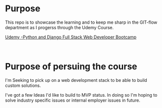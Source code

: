 # Purpose
<p> This repo is to showcase the learning and to keep me sharp in the GIT-flow department as I progerss through the Udemy Course.  </p>  

[Udemy -Python and Django Full Stack Web Developer Bootcamp](https://www.udemy.com/share/101WisBUcedl1UTHQ=/)

<p>&nbsp;</p>

# Purpose of persuing the course
<p> I'm Seeking to pick up on a web development stack to be able to build custom solutions. </p>
<p> I've got a few Ideas I'd like to build to MVP status. In doing so I'm hoping to solve industry specific issues or internal employer issues in future.  </P>



